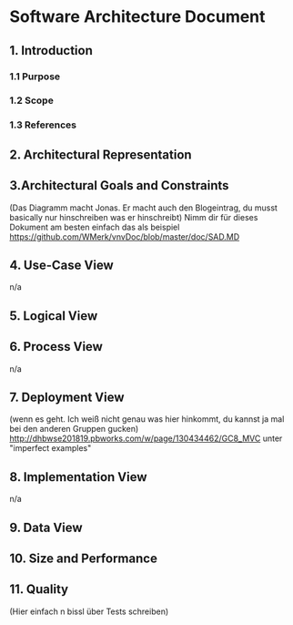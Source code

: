 # Software Architecture Document


## 1. Introduction 

### 1.1 Purpose
<Mert>
  
### 1.2 Scope
<Mert>
  
### 1.3 References
<Mert>

## 2. Architectural Representation
<Mert>
  
## 3.Architectural Goals and Constraints 

<Angelika> (Das Diagramm macht Jonas. Er macht auch den Blogeintrag, du musst basically nur hinschreiben was er hinschreibt)
Nimm dir für dieses Dokument am besten einfach das als beispiel https://github.com/WMerk/vnvDoc/blob/master/doc/SAD.MD

## 4. Use-Case View 
n/a

## 5. Logical View
<Mert>

## 6. Process View
n/a

## 7. Deployment View
<Angelika> (wenn es geht. Ich weiß nicht genau was hier hinkommt, du kannst ja mal bei den anderen Gruppen gucken)
http://dhbwse201819.pbworks.com/w/page/130434462/GC8_MVC unter "imperfect examples"
## 8. Implementation View
n/a

## 9. Data View
<Mert>

## 10. Size and Performance
<Mert>

## 11. Quality
<Angelika> (Hier einfach n bissl über Tests schreiben)
